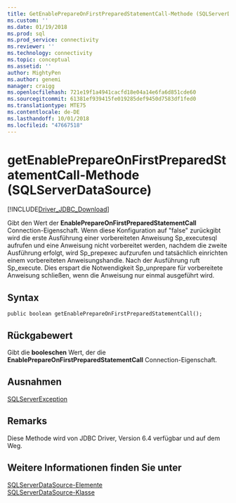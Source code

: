 ```yaml
---
title: GetEnablePrepareOnFirstPreparedStatementCall-Methode (SQLServerDataSource) | Microsoft-Dokumentation
ms.custom: ''
ms.date: 01/19/2018
ms.prod: sql
ms.prod_service: connectivity
ms.reviewer: ''
ms.technology: connectivity
ms.topic: conceptual
ms.assetid: ''
author: MightyPen
ms.author: genemi
manager: craigg
ms.openlocfilehash: 721e19f1a4941cacfd18e04a14e6fa6d851cde60
ms.sourcegitcommit: 61381ef939415fe019285def9450d7583df1fed0
ms.translationtype: MTE75
ms.contentlocale: de-DE
ms.lasthandoff: 10/01/2018
ms.locfileid: "47667518"
---
```

# <a name="getenableprepareonfirstpreparedstatementcall-method-sqlserverdatasource"></a>getEnablePrepareOnFirstPreparedStatementCall-Methode (SQLServerDataSource)
[!INCLUDE[Driver_JDBC_Download](../../../includes/driver_jdbc_download.md)]

  Gibt den Wert der **EnablePrepareOnFirstPreparedStatementCall** Connection-Eigenschaft. Wenn diese Konfiguration auf "false" zurückgibt wird die erste Ausführung einer vorbereiteten Anweisung Sp_executesql aufrufen und eine Anweisung nicht vorbereitet werden, nachdem die zweite Ausführung erfolgt, wird Sp_prepexec aufzurufen und tatsächlich einrichten einem vorbereiteten Anweisungshandle. Nach der Ausführung ruft Sp_execute. Dies erspart die Notwendigkeit Sp_unprepare für vorbereitete Anweisung schließen, wenn die Anweisung nur einmal ausgeführt wird. 
  
## <a name="syntax"></a>Syntax  
  
```
public boolean getEnablePrepareOnFirstPreparedStatementCall();  
```  
  
## <a name="return-value"></a>Rückgabewert  
 Gibt die **booleschen** Wert, der die **EnablePrepareOnFirstPreparedStatementCall** Connection-Eigenschaft.  
  
## <a name="exceptions"></a>Ausnahmen  
 [SQLServerException](../../../connect/jdbc/reference/sqlserverexception-class.md)  
 
## <a name="remarks"></a>Remarks  
 Diese Methode wird von JDBC Driver, Version 6.4 verfügbar und auf dem Weg.
 
## <a name="see-also"></a>Weitere Informationen finden Sie unter  
 [SQLServerDataSource-Elemente](../../../connect/jdbc/reference/sqlserverdatasource-members.md)   
 [SQLServerDataSource-Klasse](../../../connect/jdbc/reference/sqlserverdatasource-class.md)  
  
  

